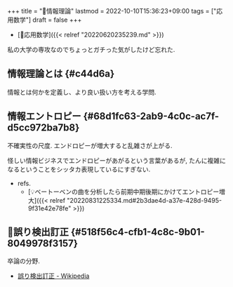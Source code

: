 +++
title = "📝情報理論"
lastmod = 2022-10-10T15:36:23+09:00
tags = ["応用数学"]
draft = false
+++

-   [📂応用数学]({{< relref "20220620235239.md" >}})

私の大学の専攻なのでちょっとガチった気がしたけど忘れた.


## 情報理論とは {#c44d6a}

情報とは何かを定義し、より良い扱い方を考える学問.


## 情報エントロピー {#68d1fc63-2ab9-4c0c-ac7f-d5cc972ba7b8}

不確実性の尺度. エンドロピーが増大すると乱雑さが上がる.

怪しい情報ビジネスでエンドロピーがあがるという言葉があるが, たんに複雑になるということをシッタカ表現しているにすぎない.

-   refs.
    -   [💡ベートーベンの曲を分析したら前期中期後期にかけてエントロピー増大]({{< relref "20220831225334.md#2b3dae4d-a37e-428d-9495-9f31e42e78fe" >}})


## 📝誤り検出訂正 {#518f56c4-cfb1-4c8c-9b01-8049978f3157}

卒論の分野.

-   [誤り検出訂正 - Wikipedia](https://ja.wikipedia.org/wiki/%E8%AA%A4%E3%82%8A%E6%A4%9C%E5%87%BA%E8%A8%82%E6%AD%A3)
